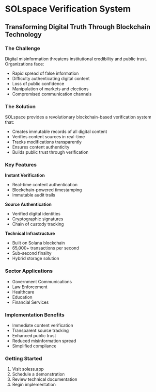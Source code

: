 # SOLspace Verification System

## Transforming Digital Truth Through Blockchain Technology

### The Challenge

Digital misinformation threatens institutional credibility and public trust. Organizations face:

- Rapid spread of false information
- Difficulty authenticating digital content
- Loss of public confidence
- Manipulation of markets and elections
- Compromised communication channels

### The Solution

SOLspace provides a revolutionary blockchain-based verification system that:

- Creates immutable records of all digital content
- Verifies content sources in real-time
- Tracks modifications transparently
- Ensures content authenticity
- Builds public trust through verification

### Key Features

**Instant Verification**

- Real-time content authentication
- Blockchain-powered timestamping
- Immutable audit trails

**Source Authentication**

- Verified digital identities
- Cryptographic signatures
- Chain of custody tracking

**Technical Infrastructure**

- Built on Solana blockchain
- 65,000+ transactions per second
- Sub-second finality
- Hybrid storage solution

### Sector Applications

- Government Communications
- Law Enforcement
- Healthcare
- Education
- Financial Services

### Implementation Benefits

- Immediate content verification
- Transparent source tracking
- Enhanced public trust
- Reduced misinformation spread
- Simplified compliance

### Getting Started

1. Visit soless.app
2. Schedule a demonstration
3. Review technical documentation
4. Begin implementation
